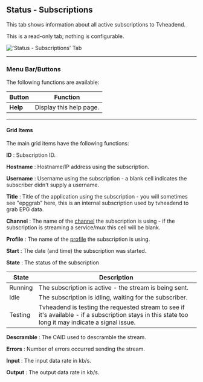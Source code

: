 ## Status - Subscriptions

This tab shows information about all active subscriptions to Tvheadend.

This is a read-only tab; nothing is configurable.

!['Status - Subscriptions' Tab](static/img/doc/status_subscriptions/tab.png)

---

### Menu Bar/Buttons

The following functions are available:

Button     | Function
-----------|---------
**Help**   | Display this help page.

---

#### Grid Items

The main grid items have the following functions:

**ID**
: Subscription ID.

**Hostname**
: Hostname/IP address using the subscription.

**Username**
: Username using the subscription - a blank cell indicates the 
subscriber didn't supply a username.

**Title**
: Title of the application using the subscription - you will sometimes 
see "epggrab" here, this is an internal subscription used by tvheadend 
to grab EPG data.

**Channel**
: The name of the [channel](class/channel) the subscription is using - 
if the subscription is streaming a service/mux this cell will be blank.

**Profile**
: The name of the [profile](class/profile) the subscription is using.

**Start**
: The date (and time) the subscription was started.

**State**
: The status of the subscription

State         | Description
--------------|-------------
Running       | The subscription is active - the stream is being sent.
Idle          | The subscription is idling, waiting for the subscriber.
Testing       | Tvheadend is testing the requested stream to see if it's available - if a subscription stays in this state too long it may indicate a signal issue.

**Descramble**
: The CAID used to descramble the stream.

**Errors**
: Number of errors occurred sending the stream.

**Input**
: The input data rate in kb/s.

**Output**
: The output data rate in kb/s.
